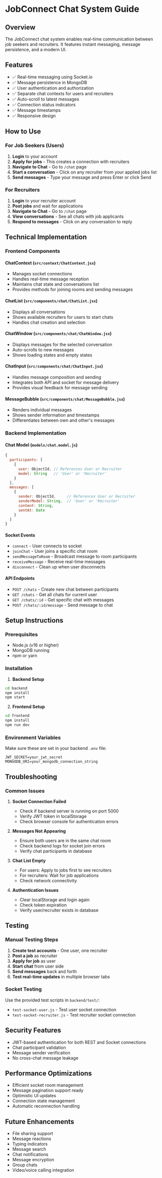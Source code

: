 # JobConnect Chat System Guide

## Overview
The JobConnect chat system enables real-time communication between job seekers and recruiters. It features instant messaging, message persistence, and a modern UI.

## Features
- ✅ Real-time messaging using Socket.io
- ✅ Message persistence in MongoDB
- ✅ User authentication and authorization
- ✅ Separate chat contexts for users and recruiters
- ✅ Auto-scroll to latest messages
- ✅ Connection status indicators
- ✅ Message timestamps
- ✅ Responsive design

## How to Use

### For Job Seekers (Users)
1. **Login** to your account
2. **Apply for jobs** - This creates a connection with recruiters
3. **Navigate to Chat** - Go to `/chat` page
4. **Start a conversation** - Click on any recruiter from your applied jobs list
5. **Send messages** - Type your message and press Enter or click Send

### For Recruiters
1. **Login** to your recruiter account
2. **Post jobs** and wait for applications
3. **Navigate to Chat** - Go to `/chat` page
4. **View conversations** - See all chats with job applicants
5. **Respond to messages** - Click on any conversation to reply

## Technical Implementation

### Frontend Components

#### ChatContext (`src/context/ChatContext.jsx`)
- Manages socket connections
- Handles real-time message reception
- Maintains chat state and conversations list
- Provides methods for joining rooms and sending messages

#### ChatList (`src/components/chat/ChatList.jsx`)
- Displays all conversations
- Shows available recruiters for users to start chats
- Handles chat creation and selection

#### ChatWindow (`src/components/chat/ChatWindow.jsx`)
- Displays messages for the selected conversation
- Auto-scrolls to new messages
- Shows loading states and empty states

#### ChatInput (`src/components/chat/ChatInput.jsx`)
- Handles message composition and sending
- Integrates both API and socket for message delivery
- Provides visual feedback for message sending

#### MessageBubble (`src/components/chat/MessageBubble.jsx`)
- Renders individual messages
- Shows sender information and timestamps
- Differentiates between own and other's messages

### Backend Implementation

#### Chat Model (`models/chat.model.js`)
```javascript
{
  participants: [
    {
      user: ObjectId, // References User or Recruiter
      model: String   // 'User' or 'Recruiter'
    }
  ],
  messages: [
    {
      sender: ObjectId,     // References User or Recruiter
      senderModel: String,  // 'User' or 'Recruiter'
      content: String,
      sentAt: Date
    }
  ]
}
```

#### Socket Events
- `connect` - User connects to socket
- `joinChat` - User joins a specific chat room
- `sendMessageToRoom` - Broadcast message to room participants
- `receiveMessage` - Receive real-time messages
- `disconnect` - Clean up when user disconnects

#### API Endpoints
- `POST /chats` - Create new chat between participants
- `GET /chats` - Get all chats for current user
- `GET /chats/:id` - Get specific chat with messages
- `POST /chats/:id/message` - Send message to chat

## Setup Instructions

### Prerequisites
- Node.js (v16 or higher)
- MongoDB running
- npm or yarn

### Installation
1. **Backend Setup**
```bash
cd backend
npm install
npm start
```

2. **Frontend Setup**
```bash
cd frontend
npm install
npm run dev
```

### Environment Variables
Make sure these are set in your backend `.env` file:
```
JWT_SECRET=your_jwt_secret
MONGODB_URI=your_mongodb_connection_string
```

## Troubleshooting

### Common Issues

1. **Socket Connection Failed**
   - Check if backend server is running on port 5000
   - Verify JWT token in localStorage
   - Check browser console for authentication errors

2. **Messages Not Appearing**
   - Ensure both users are in the same chat room
   - Check backend logs for socket join errors
   - Verify chat participants in database

3. **Chat List Empty**
   - For users: Apply to jobs first to see recruiters
   - For recruiters: Wait for job applications
   - Check network connectivity

4. **Authentication Issues**
   - Clear localStorage and login again
   - Check token expiration
   - Verify user/recruiter exists in database

## Testing

### Manual Testing Steps
1. **Create test accounts** - One user, one recruiter
2. **Post a job** as recruiter
3. **Apply for job** as user
4. **Start chat** from user side
5. **Send messages** back and forth
6. **Test real-time updates** in multiple browser tabs

### Socket Testing
Use the provided test scripts in `backend/test/`:
- `test-socket-user.js` - Test user socket connection
- `test-socket-recruiter.js` - Test recruiter socket connection

## Security Features
- JWT-based authentication for both REST and Socket connections
- Chat participant validation
- Message sender verification
- No cross-chat message leakage

## Performance Optimizations
- Efficient socket room management
- Message pagination support ready
- Optimistic UI updates
- Connection state management
- Automatic reconnection handling

## Future Enhancements
- File sharing support
- Message reactions
- Typing indicators
- Message search
- Chat notifications
- Message encryption
- Group chats
- Video/voice calling integration
